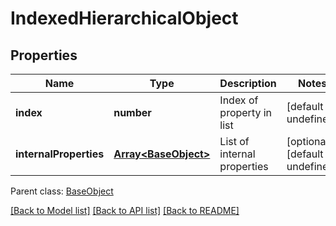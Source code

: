 
# IndexedHierarchicalObject

## Properties
Name | Type | Description | Notes
------------ | ------------- | ------------- | -------------
**index** | **number** | Index of property in list              | [default to undefined]
**internalProperties** | [**Array&lt;BaseObject&gt;**](BaseObject.md) | List of internal properties              | [optional] [default to undefined]

 Parent class: [BaseObject](BaseObject.md)

[[Back to Model list]](README.md#documentation-for-models) [[Back to API list]](README.md#documentation-for-api-endpoints) [[Back to README]](README.md)

